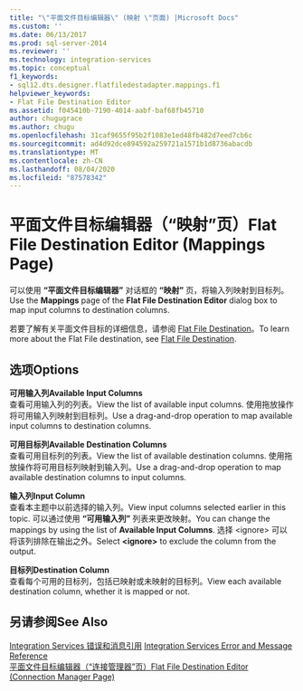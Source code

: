```yaml
---
title: "\"平面文件目标编辑器\" (映射 \"页面) |Microsoft Docs"
ms.custom: ''
ms.date: 06/13/2017
ms.prod: sql-server-2014
ms.reviewer: ''
ms.technology: integration-services
ms.topic: conceptual
f1_keywords:
- sql12.dts.designer.flatfiledestadapter.mappings.f1
helpviewer_keywords:
- Flat File Destination Editor
ms.assetid: f045410b-7190-4014-aabf-baf68fb45710
author: chugugrace
ms.author: chugu
ms.openlocfilehash: 31caf9655f95b2f1083e1ed48fb482d7eed7cb6c
ms.sourcegitcommit: ad4d92dce894592a259721a1571b1d8736abacdb
ms.translationtype: MT
ms.contentlocale: zh-CN
ms.lasthandoff: 08/04/2020
ms.locfileid: "87578342"
---
```

# <a name="flat-file-destination-editor-mappings-page"></a><span data-ttu-id="9a4b7-102">平面文件目标编辑器（“映射”页）</span><span class="sxs-lookup"><span data-stu-id="9a4b7-102">Flat File Destination Editor (Mappings Page)</span></span>
  <span data-ttu-id="9a4b7-103">可以使用 **“平面文件目标编辑器”** 对话框的 **“映射”** 页，将输入列映射到目标列。</span><span class="sxs-lookup"><span data-stu-id="9a4b7-103">Use the **Mappings** page of the **Flat File Destination Editor** dialog box to map input columns to destination columns.</span></span>  
  
 <span data-ttu-id="9a4b7-104">若要了解有关平面文件目标的详细信息，请参阅 [Flat File Destination](data-flow/flat-file-destination.md)。</span><span class="sxs-lookup"><span data-stu-id="9a4b7-104">To learn more about the Flat File destination, see [Flat File Destination](data-flow/flat-file-destination.md).</span></span>  
  
## <a name="options"></a><span data-ttu-id="9a4b7-105">选项</span><span class="sxs-lookup"><span data-stu-id="9a4b7-105">Options</span></span>  
 <span data-ttu-id="9a4b7-106">**可用输入列**</span><span class="sxs-lookup"><span data-stu-id="9a4b7-106">**Available Input Columns**</span></span>  
 <span data-ttu-id="9a4b7-107">查看可用输入列的列表。</span><span class="sxs-lookup"><span data-stu-id="9a4b7-107">View the list of available input columns.</span></span> <span data-ttu-id="9a4b7-108">使用拖放操作将可用输入列映射到目标列。</span><span class="sxs-lookup"><span data-stu-id="9a4b7-108">Use a drag-and-drop operation to map available input columns to destination columns.</span></span>  
  
 <span data-ttu-id="9a4b7-109">**可用目标列**</span><span class="sxs-lookup"><span data-stu-id="9a4b7-109">**Available Destination Columns**</span></span>  
 <span data-ttu-id="9a4b7-110">查看可用目标列的列表。</span><span class="sxs-lookup"><span data-stu-id="9a4b7-110">View the list of available destination columns.</span></span> <span data-ttu-id="9a4b7-111">使用拖放操作将可用目标列映射到输入列。</span><span class="sxs-lookup"><span data-stu-id="9a4b7-111">Use a drag-and-drop operation to map available destination columns to input columns.</span></span>  
  
 <span data-ttu-id="9a4b7-112">**输入列**</span><span class="sxs-lookup"><span data-stu-id="9a4b7-112">**Input Column**</span></span>  
 <span data-ttu-id="9a4b7-113">查看本主题中以前选择的输入列。</span><span class="sxs-lookup"><span data-stu-id="9a4b7-113">View input columns selected earlier in this topic.</span></span> <span data-ttu-id="9a4b7-114">可以通过使用 **“可用输入列”** 列表来更改映射。</span><span class="sxs-lookup"><span data-stu-id="9a4b7-114">You can change the mappings by using the list of **Available Input Columns**.</span></span> <span data-ttu-id="9a4b7-115">选择 \<ignore> 可以将该列排除在输出之外。</span><span class="sxs-lookup"><span data-stu-id="9a4b7-115">Select **\<ignore>** to exclude the column from the output.</span></span>  
  
 <span data-ttu-id="9a4b7-116">**目标列**</span><span class="sxs-lookup"><span data-stu-id="9a4b7-116">**Destination Column**</span></span>  
 <span data-ttu-id="9a4b7-117">查看每个可用的目标列，包括已映射或未映射的目标列。</span><span class="sxs-lookup"><span data-stu-id="9a4b7-117">View each available destination column, whether it is mapped or not.</span></span>  
  
## <a name="see-also"></a><span data-ttu-id="9a4b7-118">另请参阅</span><span class="sxs-lookup"><span data-stu-id="9a4b7-118">See Also</span></span>  
 <span data-ttu-id="9a4b7-119">[Integration Services 错误和消息引用](../../2014/integration-services/integration-services-error-and-message-reference.md) </span><span class="sxs-lookup"><span data-stu-id="9a4b7-119">[Integration Services Error and Message Reference](../../2014/integration-services/integration-services-error-and-message-reference.md) </span></span>  
 [<span data-ttu-id="9a4b7-120">平面文件目标编辑器（“连接管理器”页）</span><span class="sxs-lookup"><span data-stu-id="9a4b7-120">Flat File Destination Editor &#40;Connection Manager Page&#41;</span></span>](../../2014/integration-services/flat-file-destination-editor-connection-manager-page.md)  
  
  
